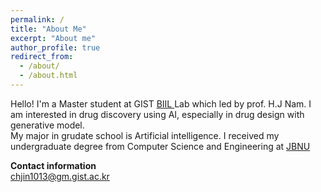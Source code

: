 ```yaml
---
permalink: /
title: "About Me"
excerpt: "About me"
author_profile: true
redirect_from: 
  - /about/
  - /about.html
---
```


Hello! I'm a Master student at GIST <a href = "https://www.biil-gist.net/"> BIIL </a> Lab which led by prof. H.J Nam. I am interested in drug discovery using AI, especially in drug design with generative model. <br/>
My major in grudate school is Artificial intelligence. I received my undergraduate degree from Computer Science and Engineering at <a href = "https://www.jbnu.ac.kr/kor/"> JBNU </a>

**Contact information**  
chjin1013@gm.gist.ac.kr
